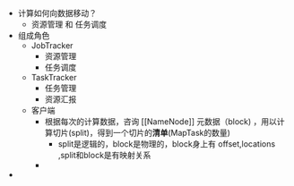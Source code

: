 - 计算如何向数据移动？
	- 资源管理 和 任务调度
- 组成角色
	- JobTracker
		- 资源管理
		- 任务调度
	- TaskTracker
		- 任务管理
		- 资源汇报
	- 客户端
		- 根据每次的计算数据，咨询 [[NameNode]] 元数据（block) ，用以计算切片(split)，得到一个切片的**清单**(MapTask的数量)
			- split是逻辑的，block是物理的，block身上有 offset,locations ,split和block是有映射关系
		-
-